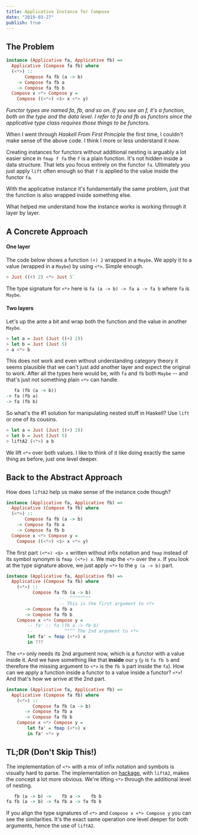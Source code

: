 ```yaml
---
title: Applicative Instance for Compose
date: "2019-03-27"
publish: true
---
```


## The Problem

```haskell
instance (Applicative fa, Applicative fb) =>
  Applicative (Compose fa fb) where
  (<*>) ::
       Compose fa fb (a -> b)
    -> Compose fa fb a
    -> Compose fa fb b
  Compose x <*> Compose y =
    Compose ((<*>) <$> x <*> y)
```
_Functor types are named fa, fb, and so on. If you see an f, it's a function, both on the type and the data level. I refer to fa and fb as functors since the applicative type class requires those things to be functors._

When I went through _Haskell From First Principle_ the first time, I couldn't make sense of the above code. I think I more or less understand it now.

Creating instances for functors without additional nesting is arguably a lot easier since in `fmap f fa` the `f` is a plain function. It's not hidden inside a data structure. That lets you focus entirely on the functor `fa`. Ultimately you just apply `lift` often enough so that `f` is applied to the value inside the functor `fa`.

With the applicative instance it's fundamentally the same problem, just that the function is also wrapped inside something else.

What helped me understand how the instance works is working through it layer by layer.

## A Concrete Approach

#### One layer

The code below shows a function `(+) 2` wrapped in a `Maybe`. We apply it to a value (wrapped in a `Maybe`) by using `<*>`. Simple enough.

```haskell
> Just ((+) 2) <*> Just 5`
```

The type signature for `<*>` here is `fa (a -> b) -> fa a -> fa b` where `fa` is `Maybe`.

#### Two layers

Let's up the ante a bit and wrap both the function and the value in another `Maybe`.

```haskell
> let a = Just (Just ((+) 2))
> let b = Just (Just 5)
> a <*> b
```

This does not work and even without understanding category theory it seems plausible that we can't just add another layer and expect the original to work. After all the types here would be, with `fa` and `fb` both `Maybe` -- and that's just not something plain `<*>` can handle.

```haskell
   fa (fb (a -> b))
-> fa (fb a)
-> fa (fb b)
```

So what's the #1 solution for manipulating nested stuff in Haskell? Use `lift` or one of its cousins.

```haskell
> let a = Just (Just ((+) 2))
> let b = Just (Just 5)
> liftA2 (<*>) a b
```

We lift `<*>` over both values. I like to think of it like doing exactly the same thing as before, just one level deeper.

## Back to the Abstract Approach

How does `liftA2` help us make sense of the instance code though?

```haskell
instance (Applicative fa, Applicative fb) =>
  Applicative (Compose fa fb) where
  (<*>) ::
       Compose fa fb (a -> b)
    -> Compose fa fb a
    -> Compose fa fb b
  Compose x <*> Compose y =
    Compose ((<*>) <$> x <*> y)
```

The first part `(<*>) <$> x` written without infix notation and `fmap` instead of its symbol synonym is `fmap (<*>) x`. We map the `<*>` over the `x`. If you look at the type signature above, we just apply `<*>` to the `g (a -> b)` part.

```haskell
instance (Applicative fa, Applicative fb) =>
  Applicative (Compose fa fb) where
    (<*>) ::
          Compose fa fb (a -> b)
                    --  ^^^^^^^^
                    -- This is the first argument to <*>
       -> Compose fa fb a
       -> Compose fa fb b
    Compose x <*> Compose y =
        -- fa' :: fa (fb a -> fb b)
        --            ^^^^ The 2nd argument to <*>
        let fa' = fmap (<*>) x
        in ???
```

The `<*>` only needs its 2nd argument now, which is a functor with a value inside it. And we have something like that **inside** our `y` (`y` is `fa fb b` and therefore the missing argument to `<*>` is the `fb b` part inside the `fa`). How can we apply a function inside a functor to a value inside a functor? `<*>`! And that's how we arrive at the 2nd part.

```haskell
instance (Applicative fa, Applicative fb) =>
  Applicative (Compose fa fb) where
    (<*>) ::
          Compose fa fb (a -> b)
       -> Compose fa fb a
       -> Compose fa fb b
    Compose x <*> Compose y =
        let fa' = fmap (<*>) x
        in fa' <*> y
```

## TL;DR (Don't Skip This!)

The implementation of `<*>` with a mix of infix notation and symbols is visually hard to parse. The implementation on [hackage](http://hackage.haskell.org/package/base-4.12.0.0/docs/src/Data.Functor.Compose.html#line-112), with `liftA2`, makes the concept a lot more obvious. We're lifting `<*>` through the additional level of nesting.

```haskell
   fb (a -> b) ->    fb a ->    fb b
fa fb (a -> b) -> fa fb a -> fa fb b
```

If you align the type signatures of `<*>` and `Compose x <*> Compose y` you can see the similarities. It's the exact same operation one level deeper for both arguments, hence the use of `liftA2`.
